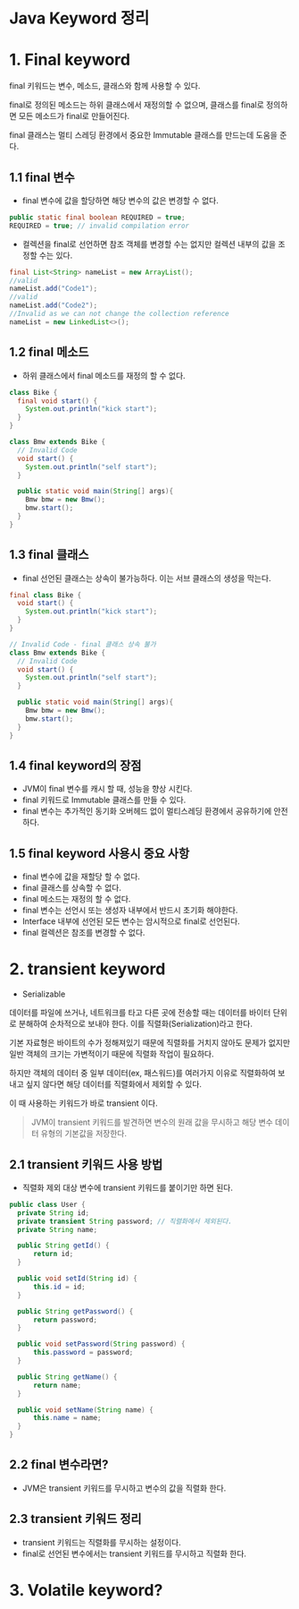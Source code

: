 # Java Keyword 정리

# 1. Final keyword

final 키워드는 변수, 메소드, 클래스와 함께 사용할 수 있다.

final로 정의된 메소드는 하위 클래스에서 재정의할 수 없으며, 클래스를 final로 정의하면 모든 메소드가 final로 만들어진다.

final 클래스는 멀티 스레딩 환경에서 중요한 Immutable 클래스를 만드는데 도움을 준다.

## 1.1 final 변수

- final 변수에 값을 할당하면 해당 변수의 값은 변경할 수 없다.

```java
public static final boolean REQUIRED = true;
REQUIRED = true; // invalid compilation error
```

- 컬렉션을 final로 선언하면 참조 객체를 변경할 수는 없지만 컬렉션 내부의 값을 조정할 수는 있다.

```java
final List<String> nameList = new ArrayList();
//valid
nameList.add("Code1");
//valid
nameList.add("Code2");
//Invalid as we can not change the collection reference
nameList = new LinkedList<>();
```

## 1.2 final 메소드

- 하위 클래스에서 final 메소드를 재정의 할 수 없다.

```java
class Bike {
  final void start() {
    System.out.println("kick start");
  }
}

class Bmw extends Bike {
  // Invalid Code
  void start() {
    System.out.println("self start");
  }

  public static void main(String[] args){
    Bmw bmw = new Bmw();
    bmw.start();
  }
}
```

## 1.3 final 클래스

- final 선언된 클래스는 상속이 불가능하다. 이는 서브 클래스의 생성을 막는다.

```java
final class Bike {
  void start() {
    System.out.println("kick start");
  }
}

// Invalid Code - final 클래스 상속 불가
class Bmw extends Bike {
  // Invalid Code
  void start() {
    System.out.println("self start");
  }

  public static void main(String[] args){
    Bmw bmw = new Bmw();
    bmw.start();
  }
}
```

## 1.4 final keyword의 장점

- JVM이 final 변수를 캐시 할 때, 성능을 향상 시킨다.
- final 키워드로 Immutable 클래스를 만들 수 있다.
- final 변수는 추가적인 동기화 오버헤드 없이 멀티스레딩 환경에서 공유하기에 안전하다.

## 1.5 final keyword 사용시 중요 사항

- final 변수에 값을 재할당 할 수 없다.
- final 클래스를 상속할 수 없다.
- final 메소드는 재정의 할 수 없다.
- final 변수는 선언시 또는 생성자 내부에서 반드시 초기화 해야한다.
- Interface 내부에 선언된 모든 변수는 암시적으로 final로 선언된다.
- final 컬렉션은 참조를 변경할 수 없다.

# 2. transient keyword

- Serializable

데이터를 파일에 쓰거나, 네트워크를 타고 다른 곳에 전송할 때는 데이터를 바이터 단위로 분해하여 순차적으로 보내야 한다. 이를 직렬화(Serialization)라고 한다.

기본 자료형은 바이트의 수가 정해져있기 때문에 직렬화를 거치지 않아도 문제가 없지만 일반 객체의 크기는 가변적이기 때문에 직렬화 작업이 필요하다.

하지만 객체의 데이터 중 일부 데이터(ex, 패스워드)를 여러가지 이유로 직렬화하여 보내고 싶지 않다면 해당 데이터를 직렬화에서 제외할 수 있다.

이 때 사용하는 키워드가 바로 transient 이다.

> JVM이 transient 키워드를 발견하면 변수의 원래 값을 무시하고 해당 변수 데이터 유형의 기본값을 저장한다.

## 2.1 transient 키워드 사용 방법

- 직렬화 제외 대상 변수에 transient 키워드를 붙이기만 하면 된다.

```java
public class User {
  private String id;
  private transient String password; // 직렬화에서 제외된다.
  private String name;

  public String getId() {
      return id;
  }

  public void setId(String id) {
      this.id = id;
  }

  public String getPassword() {
      return password;
  }

  public void setPassword(String password) {
      this.password = password;
  }

  public String getName() {
      return name;
  }

  public void setName(String name) {
      this.name = name;
  }
}
```

## 2.2 final 변수라면?

- JVM은 transient 키워드를 무시하고 변수의 값을 직렬화 한다.

## 2.3 transient 키워드 정리

- transient 키워드는 직렬화를 무시하는 설정이다.
- final로 선언된 변수에서는 transient 키워드를 무시하고 직렬화 한다.

# 3. Volatile keyword?
